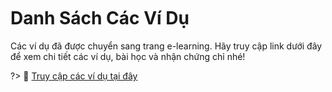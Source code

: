<br>
<br>
<br>

# Danh Sách Các Ví Dụ

Các ví dụ đã được chuyển sang trang e-learning. Hãy truy cập link dưới đây để xem chi tiết các ví dụ, bài học và nhận chứng chỉ nhé!

?> 🔗 [Truy cập các ví dụ tại đây](https://academy.chipstack.vn/course/view.php?id=3)
